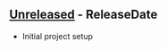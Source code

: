 <!-- next-header -->

## [Unreleased] - ReleaseDate

* Initial project setup

<!-- next-url -->
[Unreleased]: https://github.com/odilia-app/odilia/compare/413c6fce1df888ac9119fa8fa1e7e29ccddd658b...HEAD
